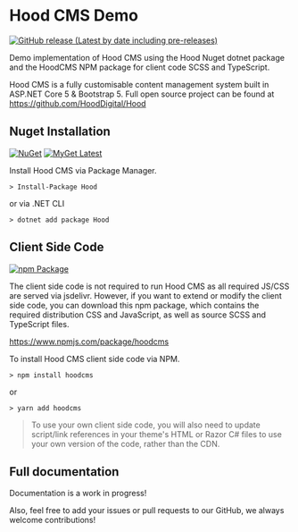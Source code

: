 # Hood CMS Demo
[![GitHub release (Latest by date including pre-releases)](https://img.shields.io/github/v/release/HoodDigital/Hood?include_prereleases&label=Latest%20Release)](https://github.com/HoodDigital/Hood/releases)

Demo implementation of Hood CMS using the Hood Nuget dotnet package and the HoodCMS NPM package for client code SCSS and TypeScript.

Hood CMS is a fully customisable content management system built in ASP.NET Core 5 & Bootstrap 5. Full open source project can be found at https://github.com/HoodDigital/Hood

## Nuget Installation 
[![NuGet](https://img.shields.io/nuget/v/hood?label=NuGet%20Stable)](https://www.nuget.org/packages/Hood/)
[![MyGet Latest](https://img.shields.io/myget/hood/vpre/hood?label=MyGet)](https://www.myget.org/feed/hood/package/nuget/Hood)

Install Hood CMS via Package Manager.
```
> Install-Package Hood
```
or via .NET CLI
```
> dotnet add package Hood
```

## Client Side Code
[![npm Package](https://img.shields.io/npm/v/hoodcms)](https://www.npmjs.com/package/hoodcms)

The client side code is not required to run Hood CMS as all required JS/CSS are served via jsdelivr. However, if you want to extend or modify the client side code, you can download this npm package, which contains the required distribution CSS and JavaScript, as well as source SCSS and TypeScript files. 

https://www.npmjs.com/package/hoodcms

To install Hood CMS client side code via NPM.
```
> npm install hoodcms
```
or
```
> yarn add hoodcms
```

> To use your own client side code, you will also need to update script/link references in your theme's HTML or Razor C# files to use your own version of the code, rather than the CDN.

## Full documentation
Documentation is a work in progress!

Also, feel free to add your issues or pull requests to our GitHub, we always welcome contributions!
